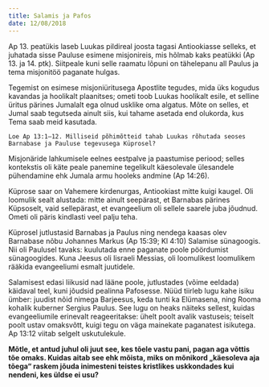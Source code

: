 ```yaml
---
title: Salamis ja Pafos
date: 12/08/2018
---
```


Ap 13. peatükis laseb Luukas pildireal joosta tagasi Antiookiasse selleks, et juhatada sisse Pauluse esimene misjonireis, mis hõlmab kaks peatükki (Ap 13. ja 14. ptk). Siitpeale kuni selle raamatu lõpuni on tähelepanu all Paulus ja tema misjonitöö paganate hulgas.

Tegemist on esimese misjoniüritusega Apostlite tegudes, mida üks kogudus
kavandas ja hoolikalt plaanitses; ometi toob Luukas hoolikalt esile, et selline
üritus pärines Jumalalt ega olnud usklike oma algatus. Mõte on selles, et Jumal
saab tegutseda ainult siis, kui tahame asetada end olukorda, kus Tema saab
meid kasutada.

`Loe Ap 13:1–12. Milliseid põhimõtteid tahab Luukas rõhutada seoses Barnabase
ja Pauluse tegevusega Küprosel?`

Misjonäride lahkumisele eelnes eestpalve ja paastumise periood; selles kontekstis oli käte peale panemine tegelikult käesolevale ülesandele pühendamine ehk Jumala armu hooleks andmine (Ap 14:26).

Küprose saar on Vahemere kirdenurgas, Antiookiast mitte kuigi kaugel. Oli loomulik sealt alustada: mitte ainult seepärast, et Barnabas pärines Küpsoselt, vaid sellepärast, et evangeelium oli sellele saarele juba jõudnud. Ometi oli päris kindlasti veel palju teha.

Küprosel jutlustasid Barnabas ja Paulus ning nendega kaasas olev Barnabase nõbu
Johannes Markus (Ap 15:39; Kl 4:10) Salamise sünagoogis. Nii oli Paulusel tavaks: kuulutada enne paganate poole pöördumist sünagoogides. Kuna Jeesus oli Iisraeli Messias, oli loomulikest loomulikem rääkida evangeeliumi esmalt juutidele.

Salamisest edasi liikusid nad lääne poole, jutlustades (võime eeldada) käidaval
teel, kuni jõudsid pealinna Pafosesse. Nüüd tiirleb lugu kahe isiku ümber: juudist nõid nimega Barjeesus, keda tunti ka Elümasena, ning Rooma kohalik kuberner Sergius Paulus. See lugu on heaks näiteks sellest, kuidas evangeeliumile erinevalt reageeritakse: ühelt poolt avalik vastuseis; teiselt poolt ustav omaksvõtt, kuigi tegu on väga mainekate paganatest isikutega. Ap 13:12 viitab selgelt uskutulekule.

**Mõtle, et antud juhul oli juut see, kes tõele vastu pani, pagan aga võttis
tõe omaks. Kuidas aitab see ehk mõista, miks on mõnikord „käesoleva aja
tõega“ raskem jõuda inimesteni teistes kristlikes uskkondades kui nendeni,
kes üldse ei usu?**

